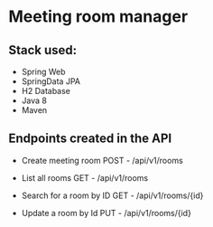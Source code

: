 # Meeting room manager

## Stack used:


 * Spring Web
 * SpringData JPA
 * H2 Database
 * Java 8
 * Maven
 
## Endpoints created in the API

* Create meeting room
POST - /api/v1/rooms

* List all rooms
GET - /api/v1/rooms

* Search for a room by ID
GET - /api/v1/rooms/{id}

* Update a room by Id
PUT - /api/v1/rooms/{id}
